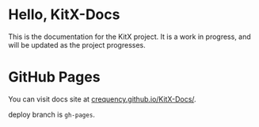 # Hello, KitX-Docs

This is the documentation for the KitX project. It is a work in progress, and will be updated as the project progresses.

# GitHub Pages

You can visit docs site at [crequency.github.io/KitX-Docs/](https://crequency.github.io/KitX-Docs/).

deploy branch is `gh-pages`.

